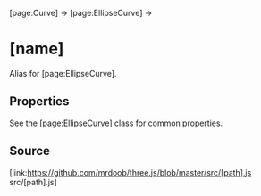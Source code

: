 [page:Curve] → [page:EllipseCurve] →

# [name]

Alias for [page:EllipseCurve].

## Properties

See the [page:EllipseCurve] class for common properties.

## Source

[link:https://github.com/mrdoob/three.js/blob/master/src/[path].js
src/[path].js]

